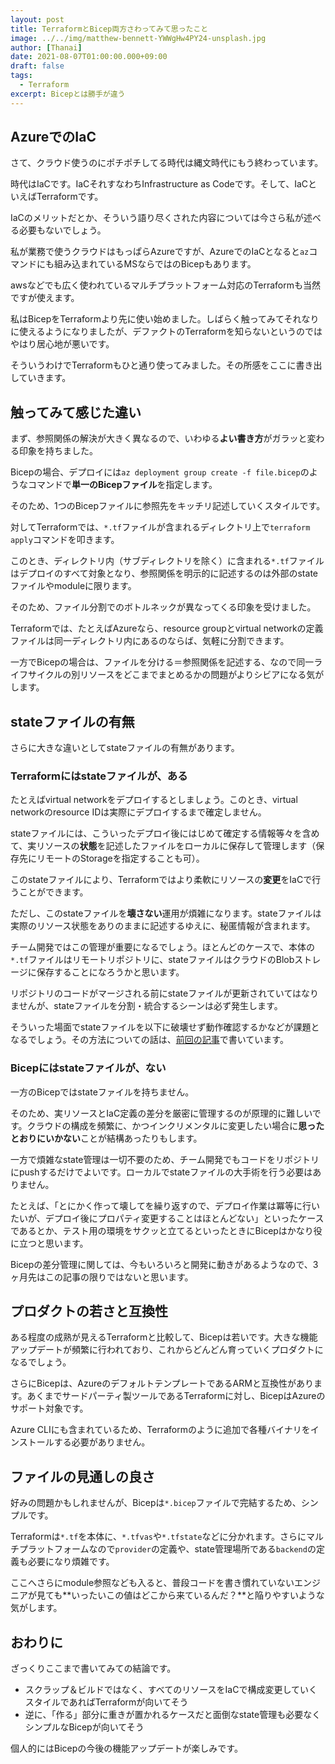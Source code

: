 ```yaml
---
layout: post
title: TerraformとBicep両方さわってみて思ったこと
image: ../../img/matthew-bennett-YWWgHw4PY24-unsplash.jpg
author: [Thanai]
date: 2021-08-07T01:00:00.000+09:00
draft: false
tags:
  - Terraform
excerpt: Bicepとは勝手が違う
---
```


## AzureでのIaC

さて、クラウド使うのにポチポチしてる時代は縄文時代にもう終わっています。

時代はIaCです。IaCそれすなわちInfrastructure as Codeです。そして、IaCといえばTerraformです。

IaCのメリットだとか、そういう語り尽くされた内容については今さら私が述べる必要もないでしょう。

私が業務で使うクラウドはもっぱらAzureですが、AzureでのIaCとなると`az`コマンドにも組み込まれているMSならではのBicepもあります。

awsなどでも広く使われているマルチプラットフォーム対応のTerraformも当然ですが使えます。

私はBicepをTerraformより先に使い始めました。しばらく触ってみてそれなりに使えるようになりましたが、デファクトのTerraformを知らないというのではやはり居心地が悪いです。

そういうわけでTerraformもひと通り使ってみました。その所感をここに書き出していきます。

## 触ってみて感じた違い

まず、参照関係の解決が大きく異なるので、いわゆる**よい書き方**がガラッと変わる印象を持ちました。

Bicepの場合、デプロイには`az deployment group create -f file.bicep`のようなコマンドで**単一のBicepファイル**を指定します。

そのため、1つのBicepファイルに参照先をキッチリ記述していくスタイルです。

対してTerraformでは、`*.tf`ファイルが含まれるディレクトリ上で`terraform apply`コマンドを叩きます。

このとき、ディレクトリ内（サブディレクトリを除く）に含まれる`*.tf`ファイルはデプロイのすべて対象となり、参照関係を明示的に記述するのは外部のstateファイルやmoduleに限ります。

そのため、ファイル分割でのボトルネックが異なってくる印象を受けました。

Terraformでは、たとえばAzureなら、resource groupとvirtual networkの定義ファイルは同一ディレクトリ内にあるのならば、気軽に分割できます。

一方でBicepの場合は、ファイルを分ける＝参照関係を記述する、なので同一ライフサイクルの別リソースをどこまでまとめるかの問題がよりシビアになる気がします。

## stateファイルの有無

さらに大きな違いとしてstateファイルの有無があります。

### Terraformにはstateファイルが、ある

たとえばvirtual networkをデプロイするとしましょう。このとき、virtual networkのresource IDは実際にデプロイするまで確定しません。

stateファイルには、こういったデプロイ後にはじめて確定する情報等々を含めて、実リソースの**状態**を記述したファイルをローカルに保存して管理します（保存先にリモートのStorageを指定することも可）。

このstateファイルにより、Terraformではより柔軟にリソースの**変更**をIaCで行うことができます。

ただし、このstateファイルを**壊さない**運用が煩雑になります。stateファイルは実際のリソース状態をありのままに記述するゆえに、秘匿情報が含まれます。

チーム開発ではこの管理が重要になるでしょう。ほとんどのケースで、本体の`*.tf`ファイルはリモートリポジトリに、stateファイルはクラウドのBlobストレージに保存することになろうかと思います。

リポジトリのコードがマージされる前にstateファイルが更新されていてはなりませんが、stateファイルを分割・統合するシーンは必ず発生します。

そういった場面でstateファイルを以下に破壊せず動作確認するかなどが課題となるでしょう。その方法についての話は、[前回の記事](https://dev.thanaism.com/2021/08/dividing-terraform-state/)で書いています。

### Bicepにはstateファイルが、ない

一方のBicepではstateファイルを持ちません。

そのため、実リソースとIaC定義の差分を厳密に管理するのが原理的に難しいです。クラウドの構成を頻繁に、かつインクリメンタルに変更したい場合に**思ったとおりにいかない**ことが結構あったりもします。

一方で煩雑なstate管理は一切不要のため、チーム開発でもコードをリポジトリにpushするだけでよいです。ローカルでstateファイルの大手術を行う必要はありません。

たとえば、「とにかく作って壊してを繰り返すので、デプロイ作業は冪等に行いたいが、デプロイ後にプロパティ変更することはほとんどない」といったケースであるとか、テスト用の環境をサクッと立てるといったときにBicepはかなり役に立つと思います。

Bicepの差分管理に関しては、今もいろいろと開発に動きがあるようなので、3ヶ月先はこの記事の限りではないと思います。

## プロダクトの若さと互換性

ある程度の成熟が見えるTerraformと比較して、Bicepは若いです。大きな機能アップデートが頻繁に行われており、これからどんどん育っていくプロダクトになるでしょう。

さらにBicepは、AzureのデフォルトテンプレートであるARMと互換性があります。あくまでサードパーティ製ツールであるTerraformに対し、BicepはAzureのサポート対象です。

Azure CLIにも含まれているため、Terraformのように追加で各種バイナリをインストールする必要がありません。

## ファイルの見通しの良さ

好みの問題かもしれませんが、Bicepは`*.bicep`ファイルで完結するため、シンプルです。

Terraformは`*.tf`を本体に、`*.tfvas`や`*.tfstate`などに分かれます。さらにマルチプラットフォームなので`provider`の定義や、state管理場所である`backend`の定義も必要になり煩雑です。

ここへさらにmodule参照なども入ると、普段コードを書き慣れていないエンジニアが見ても**いったいこの値はどこから来ているんだ？**と陥りやすいような気がします。

## おわりに

ざっくりここまで書いてみての結論です。

- スクラップ＆ビルドではなく、すべてのリソースをIaCで構成変更していくスタイルであればTerraformが向いてそう
- 逆に、「作る」部分に重きが置かれるケースだと面倒なstate管理も必要なくシンプルなBicepが向いてそう

個人的にはBicepの今後の機能アップデートが楽しみです。
